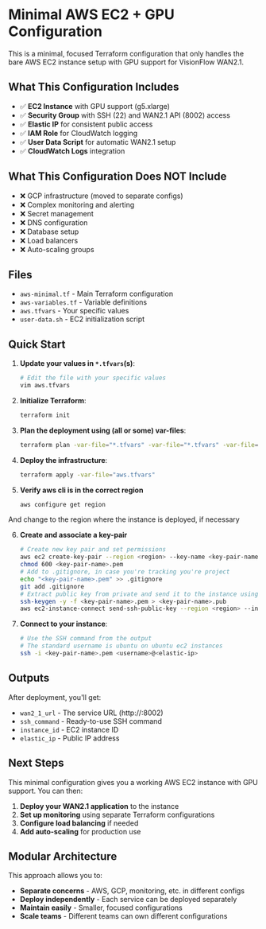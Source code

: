 # Minimal AWS EC2 + GPU Configuration

This is a minimal, focused Terraform configuration that only handles the bare AWS EC2 instance setup with GPU support for VisionFlow WAN2.1.

## What This Configuration Includes

- ✅ **EC2 Instance** with GPU support (g5.xlarge)
- ✅ **Security Group** with SSH (22) and WAN2.1 API (8002) access
- ✅ **Elastic IP** for consistent public access
- ✅ **IAM Role** for CloudWatch logging
- ✅ **User Data Script** for automatic WAN2.1 setup
- ✅ **CloudWatch Logs** integration

## What This Configuration Does NOT Include

- ❌ GCP infrastructure (moved to separate configs)
- ❌ Complex monitoring and alerting
- ❌ Secret management
- ❌ DNS configuration
- ❌ Database setup
- ❌ Load balancers
- ❌ Auto-scaling groups

## Files

- `aws-minimal.tf` - Main Terraform configuration
- `aws-variables.tf` - Variable definitions
- `aws.tfvars` - Your specific values
- `user-data.sh` - EC2 initialization script

## Quick Start

1. **Update your values in `*.tfvars`(s)**:
   ```bash
   # Edit the file with your specific values
   vim aws.tfvars
   ```

2. **Initialize Terraform**:
   ```bash
   terraform init
   ```

3. **Plan the deployment using (all or some) var-files**:
   ```bash
   terraform plan -var-file="*.tfvars" -var-file="*.tfvars" -var-file="*.tfvars" 
   ```

4. **Deploy the infrastructure**:
   ```bash
   terraform apply -var-file="aws.tfvars"
   ```

5. **Verify aws cli is in the correct region**
   ```bash
   aws configure get region
   ````
And change to the region where the instance is deployed, if necessary

6. **Create and associate a key-pair**
   ```bash
   # Create new key pair and set permissions
   aws ec2 create-key-pair --region <region> --key-name <key-pair-name> --query 'KeyMaterial' --output text > <key-pair-name>.pem
   chmod 600 <key-pair-name>.pem
   # Add to .gitignore, in case you're tracking you're project
   echo "<key-pair-name>.pem" >> .gitignore
   git add .gitignore
   # Extract public key from private and send it to the instance using EC2 instance connect
   ssh-keygen -y -f <key-pair-name>.pem > <key-pair-name>.pub
   aws ec2-instance-connect send-ssh-public-key --region <region> --instance-id <ec2-instance-id> --instance-os-user <username> --ssh-public-key file://<key-pair-name>.pub
   ```

7. **Connect to your instance**:
   ```bash
   # Use the SSH command from the output
   # The standard username is ubuntu on ubuntu ec2 instances
   ssh -i <key-pair-name>.pem <username>@<elastic-ip>
   ```

## Outputs

After deployment, you'll get:
- `wan2_1_url` - The service URL (http://<ip>:8002)
- `ssh_command` - Ready-to-use SSH command
- `instance_id` - EC2 instance ID
- `elastic_ip` - Public IP address

## Next Steps

This minimal configuration gives you a working AWS EC2 instance with GPU support. You can then:

1. **Deploy your WAN2.1 application** to the instance
2. **Set up monitoring** using separate Terraform configurations
3. **Configure load balancing** if needed
4. **Add auto-scaling** for production use

## Modular Architecture

This approach allows you to:
- **Separate concerns** - AWS, GCP, monitoring, etc. in different configs
- **Deploy independently** - Each service can be deployed separately
- **Maintain easily** - Smaller, focused configurations
- **Scale teams** - Different teams can own different configurations




